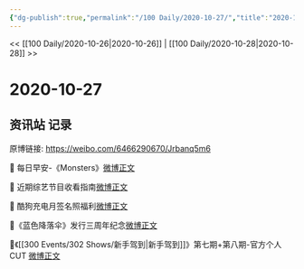 ```yaml
---
{"dg-publish":true,"permalink":"/100 Daily/2020-10-27/","title":"2020-10-27","created":"2023-04-08T15:58:33.970+08:00","updated":"2023-04-08T15:58:53.706+08:00"}
---
```



<< [[100 Daily/2020-10-26\|2020-10-26]] | [[100 Daily/2020-10-28\|2020-10-28]] >>

# 2020-10-27

## 资讯站 记录

原博链接: https://weibo.com/6466290670/Jrbanq5m6

💫 每日早安-《Monsters》[微博正文](https://m.weibo.cn/6466290670/4564544834242230)

💫 近期综艺节目收看指南[微博正文](https://m.weibo.cn/6466290670/4564768541122951)

💫 酷狗充电月签名照福利[微博正文](https://m.weibo.cn/6466290670/4564683065400838)

💫《蓝色降落伞》发行三周年纪念[微博正文](https://m.weibo.cn/6466290670/4564628255017125)

💫《[[300 Events/302 Shows/新手驾到\|新手驾到]]》第七期+第八期-官方个人CUT
[微博正文](https://m.weibo.cn/6466290670/4564759436067244)
